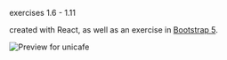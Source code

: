 exercises 1.6 - 1.11

created with React, as well as an exercise in [Bootstrap 5](https://getbootstrap.com).

![Preview for unicafe](https://images2.imgbox.com/26/80/BjbEX2wS_o.png)